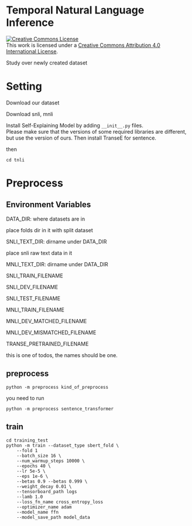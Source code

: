 # Temporal Natural Language Inference
<a rel="license" href="http://creativecommons.org/licenses/by/4.0/"><img alt="Creative Commons License" style="border-width:0" src="https://i.creativecommons.org/l/by/4.0/88x31.png" /></a><br />This work is licensed under a <a rel="license" href="http://creativecommons.org/licenses/by/4.0/">Creative Commons Attribution 4.0 International License</a>.

Study over newly created dataset

# Setting
Download our dataset

Download snli, mnli

Install Self-Explaining Model by adding `__init__.py` files.  
Please make sure that the versions of some required libraries are different, but use the version of ours.
Then install TranseE for sentence.  

then

```
cd tnli
```

# Preprocess

## Environment Variables
DATA_DIR: where datasets are in

place folds dir in it with split dataset

SNLI_TEXT_DIR: dirname under DATA_DIR

place snli raw text data in it

MNLI_TEXT_DIR: dirname under DATA_DIR

SNLI_TRAIN_FILENAME

SNLI_DEV_FILENAME

SNLI_TEST_FILENAME

MNLI_TRAIN_FILENAME

MNLI_DEV_MATCHED_FILENAME

MNLI_DEV_MISMATCHED_FILENAME

TRANSE_PRETRAINED_FILENAME

this is one of todos, the names should be one.

## preprocess
`python -m preprocess kind_of_preprocess`  

you need to run  
```
python -m preprocess sentence_transformer  
```

## train  
```
cd training_test  
python -m train --dataset_type sbert_fold \
    --fold 1
    --batch_size 16 \
    --num_warmup_steps 10000 \
    --epochs 40 \
    --lr 5e-5 \
    --eps 1e-6 \
    --betas 0.9 --betas 0.999 \
    --weight_decay 0.01 \
    --tensorboard_path logs
    --lamb 1.0
    --loss_fn_name cross_entropy_loss
    --optimizer_name adam
    --model_name ffn
    --model_save_path model_data
```

